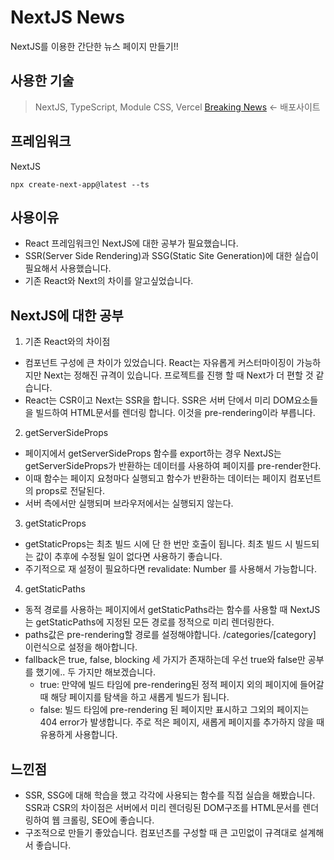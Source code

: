 # NextJS News
NextJS를 이용한 간단한 뉴스 페이지 만들기!!

## 사용한 기술
> NextJS, TypeScript, Module CSS, Vercel
[Breaking News](https://nextjs-btsbringmehere.vercel.app/) <- 배포사이트

## 프레임워크
NextJS
```
npx create-next-app@latest --ts
```

## 사용이유
- React 프레임워크인 NextJS에 대한 공부가 필요했습니다.
- SSR(Server Side Rendering)과 SSG(Static Site Generation)에 대한 실습이 필요해서 사용했습니다.
- 기존 React와 Next의 차이를 알고싶었습니다.

## NextJS에 대한 공부
1. 기존 React와의 차이점
  - 컴포넌트 구성에 큰 차이가 있었습니다. React는 자유롭게 커스터마이징이 가능하지만 Next는 정해진 규격이 있습니다. 프로젝트를 진행 할 때 Next가 더 편할 것 같습니다.
  - React는 CSR이고 Next는 SSR을 합니다. SSR은 서버 단에서 미리 DOM요소들을 빌드하여 HTML문서를 렌더링 합니다. 이것을 pre-rendering이라 부릅니다.
2. getServerSideProps
  - 페이지에서 getServerSideProps 함수를 export하는 경우 NextJS는 getServerSideProps가 반환하는 데이터를 사용하여 페이지를 pre-render한다.
  - 이때 함수는 페이지 요청마다 실행되고 함수가 반환하는 데이터는 페이지 컴포넌트의 props로 전달된다.
  - 서버 측에서만 실행되며 브라우저에서는 실행되지 않는다.
3. getStaticProps
  - getStaticProps는 최초 빌드 시에 단 한 번만 호출이 됩니다. 최초 빌드 시 빌드되는 값이 추후에 수정될 일이 없다면 사용하기 좋습니다.
  - 주기적으로 재 설정이 필요하다면 revalidate: Number 를 사용해서 가능합니다.
4. getStaticPaths
  - 동적 경로를 사용하는 페이지에서 getStaticPaths라는 함수를 사용할 때 NextJS는 getStaticPaths에 지정된 모든 경로를 정적으로 미리 렌더링한다.
  - paths값은 pre-rendering할 경로를 설정해야합니다. /categories/[category] 이런식으로 설정을 해아합니다.
  - fallback은 true, false, blocking 세 가지가 존재하는데 우선 true와 false만 공부를 했기에.. 두 가지만 해보겠습니다.
    - true: 만약에 빌드 타임에 pre-rendering된 정적 페이지 외의 페이지에 들어갈 때 해당 페이지를 탐색을 하고 새롭게 빌드가 됩니다.
    - false: 빌드 타임에 pre-rendering 된 페이지만 표시하고 그외의 페이지는 404 error가 발생합니다. 주로 적은 페이지, 새롭게 페이지를 추가하지 않을 때 유용하게 사용합니다.

## 느낀점
- SSR, SSG에 대해 학습을 했고 각각에 사용되는 함수를 직접 실습을 해봤습니다. SSR과 CSR의 차이점은 서버에서 미리 렌더링된 DOM구조를 HTML문서를 렌더링하여 웹 크롤링, SEO에 좋습니다.
- 구조적으로 만들기 좋았습니다. 컴포넌츠를 구성할 때 큰 고민없이 규격대로 설계해서 좋습니다.
